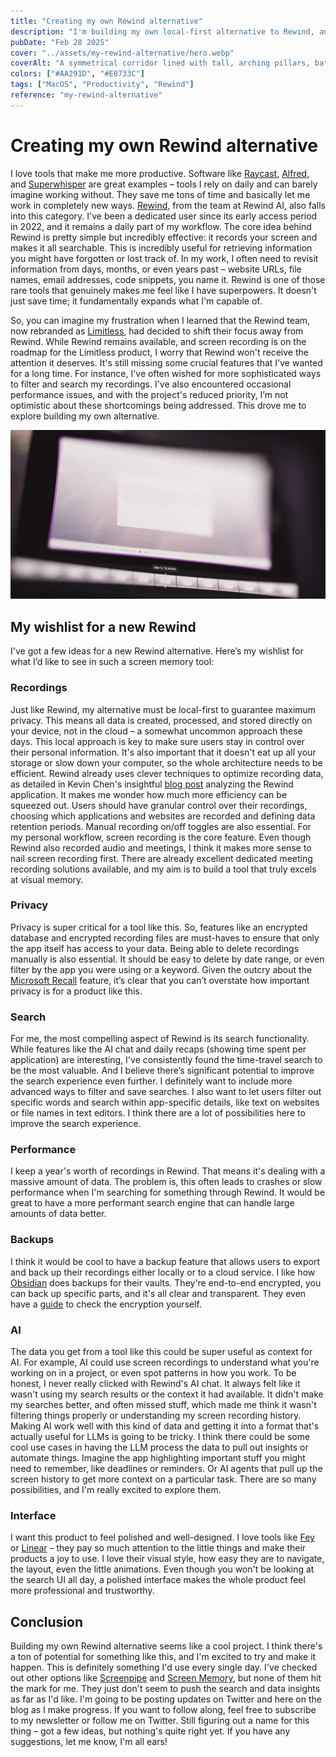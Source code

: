 ```yaml
---
title: "Creating my own Rewind alternative"
description: "I'm building my own local-first alternative to Rewind, and in this post, I'm sharing my wishlist. Privacy, enhanced search, performance, backups, and AI integration are key features I'm aiming for in this screen memory tool. Read about my motivations and the features I plan to implement."
pubDate: "Feb 28 2025"
cover: "../assets/my-rewind-alternative/hero.webp"
coverAlt: "A symmetrical corridor lined with tall, arching pillars, bathed in warm orange and red hues, leading towards a bright, illuminated end. The reflective floor enhances the vibrant colors, creating a surreal, dreamlike atmosphere."
colors: ["#AA291D", "#E8733C"]
tags: ["MacOS", "Productivity", "Rewind"]
reference: "my-rewind-alternative"
---
```


# Creating my own Rewind alternative

I love tools that make me more productive. Software like [Raycast](https://www.raycast.com/), [Alfred](https://www.alfredapp.com/), and [Superwhisper](https://superwhisper.com/) are great examples – tools I rely on daily and can barely imagine working without. They save me tons of time and basically let me work in completely new ways. [Rewind](https://www.rewind.ai/), from the team at Rewind AI, also falls into this category. I've been a dedicated user since its early access period in 2022, and it remains a daily part of my workflow. The core idea behind Rewind is pretty simple but incredibly effective: it records your screen and makes it all searchable. This is incredibly useful for retrieving information you might have forgotten or lost track of. In my work, I often need to revisit information from days, months, or even years past – website URLs, file names, email addresses, code snippets, you name it. Rewind is one of those rare tools that genuinely makes me feel like I have superpowers. It doesn't just save time; it fundamentally expands what I'm capable of.

So, you can imagine my frustration when I learned that the Rewind team, now rebranded as [Limitless](https://www.limitless.ai/), had decided to shift their focus away from Rewind. While Rewind remains available, and screen recording is on the roadmap for the Limitless product, I worry that Rewind won't receive the attention it deserves. It's still missing some crucial features that I've wanted for a long time. For instance, I've often wished for more sophisticated ways to filter and search my recordings. I've also encountered occasional performance issues, and with the project's reduced priority, I’m not optimistic about these shortcomings being addressed. This drove me to explore building my own alternative.

![Dark background with two gray triangular rewind icons centered at the top, suggesting a rewind function.](../assets/my-rewind-alternative/mockup.webp)

## My wishlist for a new Rewind

I've got a few ideas for a new Rewind alternative. Here’s my wishlist for what I’d like to see in such a screen memory tool:

### Recordings

Just like Rewind, my alternative must be local-first to guarantee maximum privacy. This means all data is created, processed, and stored directly on your device, not in the cloud – a somewhat uncommon approach these days. This local approach is key to make sure users stay in control over their personal information. It's also important that it doesn't eat up all your storage or slow down your computer, so the whole architecture needs to be efficient. Rewind already uses clever techniques to optimize recording data, as detailed in Kevin Chen's insightful [blog post](https://kevinchen.co/blog/rewind-ai-app-teardown/) analyzing the Rewind application. It makes me wonder how much more efficiency can be squeezed out.
Users should have granular control over their recordings, choosing which applications and websites are recorded and defining data retention periods. Manual recording on/off toggles are also essential. For my personal workflow, screen recording is the core feature. Even though Rewind also recorded audio and meetings, I think it makes more sense to nail screen recording first. There are already excellent dedicated meeting recording solutions available, and my aim is to build a tool that truly excels at visual memory.

### Privacy

Privacy is super critical for a tool like this. So, features like an encrypted database and encrypted recording files are must-haves to ensure that only the app itself has access to your data. Being able to delete recordings manually is also essential. It should be easy to delete by date range, or even filter by the app you were using or a keyword.
Given the outcry about the [Microsoft Recall](https://www.techspot.com/news/105943-microsoft-recall-capturing-screenshots-full-sensitive-information-despite.html) feature, it’s clear that you can’t overstate how important privacy is for a product like this.

### Search

For me, the most compelling aspect of Rewind is its search functionality. While features like the AI chat and daily recaps (showing time spent per application) are interesting, I've consistently found the time-travel search to be the most valuable. And I believe there’s significant potential to improve the search experience even further. I definitely want to include more advanced ways to filter and save searches. I also want to let users filter out specific words and search within app-specific details, like text on websites or file names in text editors. I think there are a lot of possibilities here to improve the search experience.

### Performance

I keep a year's worth of recordings in Rewind. That means it's dealing with a massive amount of data. The problem is, this often leads to crashes or slow performance when I'm searching for something through Rewind. It would be great to have a more performant search engine that can handle large amounts of data better.

### Backups

I think it would be cool to have a backup feature that allows users to export and back up their recordings either locally or to a cloud service. I like how [Obsidian](https://obsidian.md/sync) does backups for their vaults. They're end-to-end encrypted, you can back up specific parts, and it's all clear and transparent. They even have a [guide](https://obsidian.md/blog/verify-obsidian-sync-encryption/) to check the encryption yourself.

### AI

The data you get from a tool like this could be super useful as context for AI. For example, AI could use screen recordings to understand what you're working on in a project, or even spot patterns in how you work.
To be honest, I never really clicked with Rewind's AI chat. It always felt like it wasn't using my search results or the context it had available. It didn't make my searches better, and often missed stuff, which made me think it wasn't filtering things properly or understanding my screen recording history.
Making AI work well with this kind of data and getting it into a format that's actually useful for LLMs is going to be tricky. I think there could be some cool use cases in having the LLM process the data to pull out insights or automate things. Imagine the app highlighting important stuff you might need to remember, like deadlines or reminders. Or AI agents that pull up the screen history to get more context on a particular task. There are so many possibilities, and I'm really excited to explore them.

### Interface

I want this product to feel polished and well-designed. I love tools like [Fey](https://www.fey.com/) or [Linear](https://linear.app/) – they pay so much attention to the little things and make their products a joy to use. I love their visual style, how easy they are to navigate, the layout, even the little animations. Even though you won't be looking at the search UI all day, a polished interface makes the whole product feel more professional and trustworthy.

## Conclusion

Building my own Rewind alternative seems like a cool project. I think there's a ton of potential for something like this, and I'm excited to try and make it happen. This is definitely something I'd use every single day. I've checked out other options like [Screenpipe](https://github.com/mediar-ai/screenpipe) and [Screen Memory](https://screenmemory.app/), but none of them hit the mark for me. They just don't seem to push the search and data insights as far as I'd like.
I'm going to be posting updates on Twitter and here on the blog as I make progress. If you want to follow along, feel free to subscribe to my newsletter or follow me on Twitter. Still figuring out a name for this thing – got a few ideas, but nothing's quite right yet. If you have any suggestions, let me know, I'm all ears!
